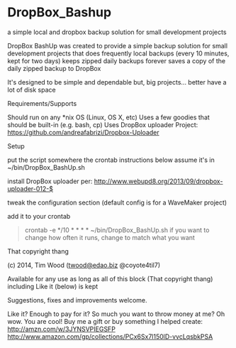 DropBox_Bashup
==============

a simple local and dropbox backup solution for small development projects

DropBox BashUp was created to provide 
  a simple backup solution for small development projects
that does
  frequently local backups (every 10 minutes, kept for two days)
  keeps zipped daily backups forever
  saves a copy of the daily zipped backup to DropBox
   
It's designed to be simple and dependable but, big projects...
better have a lot of disk space


Requirements/Supports

Should run on any *nix OS (Linux, OS X, etc)
Uses a few goodies that should be built-in (e.g. bash, cp)
Uses DropBox uploader
  Project: https://github.com/andreafabrizi/Dropbox-Uploader


Setup

put the script somewhere
  the crontab instructions below assume it's in ~/bin/DropBox_BashUp.sh

install DropBox uploader per:
  http://www.webupd8.org/2013/09/dropbox-uploader-012-$

tweak the configuration section (default config is for a WaveMaker project)

add it to your crontab
   > crontab -e
   */10 * * * * ~/bin/DropBox_BashUp.sh
if you want to change how often it runs, change to match what you want


That copyright thang

(c) 2014, Tim Wood (twood@edao.biz @coyote4til7)

Available for any use as long as all of this block (That copyright thang) 
including Like it (below) is kept

Suggestions, fixes and improvements welcome.


Like it?
Enough to pay for it? 
So much you want to throw money at me? Oh wow. You are cool!
Buy me a gift or buy something I helped create:
http://amzn.com/w/3JYNSVPIEGSFP
http://www.amazon.com/gp/collections/PCx6Sx7l150lD-vvcLqsbkPSA
